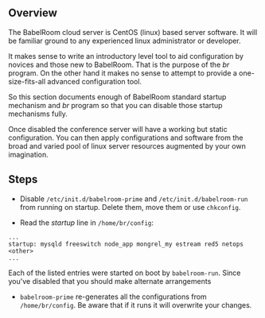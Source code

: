 ## Overview ##

The BabelRoom cloud server is CentOS (linux) based server software. It will be familiar ground to any experienced linux administrator or developer.

It makes sense to write an introductory level tool to aid configuration by novices and those new to BabelRoom. That is the purpose of the _br_ program. On the other hand it makes no sense to attempt to provide a one-size-fits-all advanced configuration tool.

So this section documents enough of BabelRoom standard startup mechanism and _br_ program so that you can disable those startup mechanisms fully.

Once disabled the conference server will have a working but static configuration. You can then apply configurations and software from the broad and varied pool of linux server resources augmented by your own imagination.

## Steps ##
  * Disable `/etc/init.d/babelroom-prime` and `/etc/init.d/babelroom-run` from running on startup. Delete them, move them or use `chkconfig`.

  * Read the _startup_ line in `/home/br/config`:
```
...
startup: mysqld freeswitch node_app mongrel_my estream red5 netops <other>
...
```
Each of the listed entries were started on boot by `babelroom-run`. Since you've disabled that you should make alternate arrangements

  * `babelroom-prime` re-generates all the configurations from `/home/br/config`. Be aware that if it runs it will overwrite your changes.